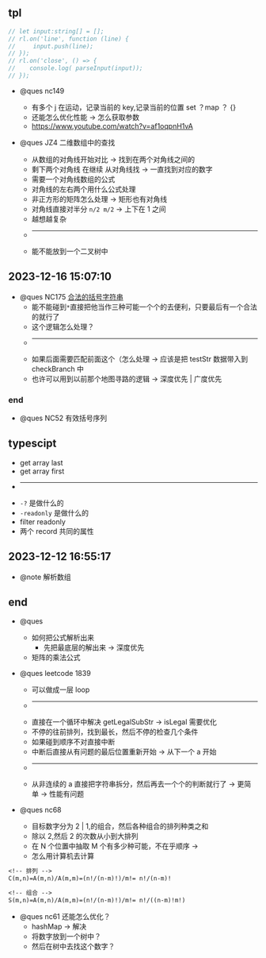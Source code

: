 <!-- https://www.nowcoder.com/practice/eceb50e041ec40bd93240b8b3b62d221?tpId=196&rp=1&ru=%2Fexam%2Foj&qru=%2Fexam%2Foj&sourceUrl=%2Fexam%2Foj&difficulty=&judgeStatus=&tags=&title=NC175&gioEnter=menu -->

## tpl

```ts
// let input:string[] = [];
// rl.on('line', function (line) {
//     input.push(line);
// });
// rl.on('close', () => {
//    console.log( parseInput(input));
// });
```

- @ques nc149

  - 有多个 j 在运动，记录当前的 key,记录当前的位置 set ？map ？ {}
  - 还能怎么优化性能 -> 怎么获取参数
  - https://www.youtube.com/watch?v=af1oqpnH1vA

- @ques JZ4 二维数组中的查找
  - 从数组的对角线开始对比 -> 找到在两个对角线之间的
  - 剩下两个对角线 在继续 从对角线找 -> 一直找到对应的数字
  - 需要一个对角线数组的公式
  - 对角线的左右两个用什么公式处理
  - 非正方形的矩阵怎么处理 -> 矩形也有对角线
  - 对角线直接对半分 `n/2 m/2` -> 上下在 1 之间
  - 越想越复杂
  - ***
  - 能不能放到一个二叉树中

## 2023-12-16 15:07:10

- @ques NC175 [合法的括号字符串](https://www.nowcoder.com/practice/eceb50e041ec40bd93240b8b3b62d221)
  - 能不能碰到`*`直接把他当作三种可能一个个的去便利，只要最后有一个合法的就行了
  - 这个逻辑怎么处理？
  - ***
  - 如果后面需要匹配前面这个（怎么处理 -> 应该是把 testStr 数据带入到 checkBranch 中
  - 也许可以用到以前那个地图寻路的逻辑 -> 深度优先 | 广度优先

### end

- @ques NC52 有效括号序列

## typescipt

- get array last
- get array first
- ***
- `-?` 是做什么的
- `-readonly` 是做什么的
- filter readonly
- 两个 record 共同的属性

## 2023-12-12 16:55:17

- @note 解析数组

## end

- @ques

  - 如何把公式解析出来
    - 先把最底层的解出来 -> 深度优先
  - 矩阵的乘法公式

- @ques leetcode 1839

  - 可以做成一层 loop
  - ***
  - 直接在一个循环中解决 getLegalSubStr -> isLegal 需要优化
  - 不停的往前排列，找到最长，然后不停的检查几个条件
  - 如果碰到顺序不对直接中断
  - 中断后直接从有问题的最后位置重新开始 -> 从下一个 a 开始
  - ***
  - 从非连续的 a 直接把字符串拆分，然后再去一个个的判断就行了 -> 更简单 -> 性能有问题

- @ques nc68
  - 目标数字分为 2 | 1,的组合，然后各种组合的排列种类之和
  - 除以 2,然后 2 的次数从小到大排列
  - 在 N 个位置中抽取 M 个有多少种可能，不在乎顺序 ->
  - 怎么用计算机去计算

```txt
<!-- 排列 -->
C(m,n)=A(m,n)/A(m,m)=(n!/(n-m)!)/m!= n!/(n-m)!

<!-- 组合 -->
S(m,n)=A(m,n)/A(m,m)=(n!/(n-m)!)/m!= n!/((n-m)!m!)
```

- @ques nc61 还能怎么优化？
  - hashMap -> 解决
  - 将数字放到一个树中？
  - 然后在树中去找这个数字？
